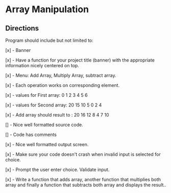 # Array Manipulation


## Directions

Program should include but not limited to:

[x] - Banner

[x] - Have a function for your project title (banner) with the appropriate information nicely centered on top.

[x] - Menu: Add Array, Multiply Array, subtract array.

[x] - Each operation works on corresponding element.

[x] - values for First array: 0 1 2 3 4 5 6

[x] - values for Second array: 20 15 10 5 0 2 4

[x] - Add array should result to : 20 16 12 8 4 7 10

[] - Nice well formatted source code.

[] - Code has comments

[x] - Nice well formatted output screen.

[x] - Make sure your code doesn't crash when invalid input is selected for choice.

[x] - Prompt the user enter choice. Validate input.

[x] - Write a function that adds array, another function that multiplies both array and finally a function that subtracts both array and displays the result..